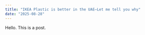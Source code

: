 ```yaml
---
title: "IKEA Plastic is better in the UAE—Let me tell you why"
date: "2025-08-28"
---
```


Hello. This is a post.